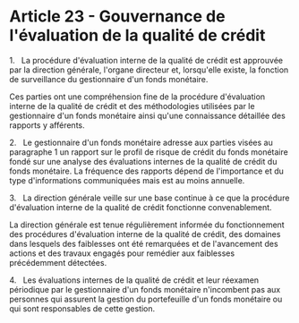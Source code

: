 # Article 23 - Gouvernance de l'évaluation de la qualité de crédit


1.   La procédure d'évaluation interne de la qualité de crédit est approuvée par la direction générale, l'organe directeur et, lorsqu'elle existe, la fonction de surveillance du gestionnaire d'un fonds monétaire.

Ces parties ont une compréhension fine de la procédure d'évaluation interne de la qualité de crédit et des méthodologies utilisées par le gestionnaire d'un fonds monétaire ainsi qu'une connaissance détaillée des rapports y afférents.

2.   Le gestionnaire d'un fonds monétaire adresse aux parties visées au paragraphe 1 un rapport sur le profil de risque de crédit du fonds monétaire fondé sur une analyse des évaluations internes de la qualité de crédit du fonds monétaire. La fréquence des rapports dépend de l'importance et du type d'informations communiquées mais est au moins annuelle.

3.   La direction générale veille sur une base continue à ce que la procédure d'évaluation interne de la qualité de crédit fonctionne convenablement.

La direction générale est tenue régulièrement informée du fonctionnement des procédures d'évaluation interne de la qualité de crédit, des domaines dans lesquels des faiblesses ont été remarquées et de l'avancement des actions et des travaux engagés pour remédier aux faiblesses précédemment détectées.

4.   Les évaluations internes de la qualité de crédit et leur réexamen périodique par le gestionnaire d'un fonds monétaire n'incombent pas aux personnes qui assurent la gestion du portefeuille d'un fonds monétaire ou qui sont responsables de cette gestion.
